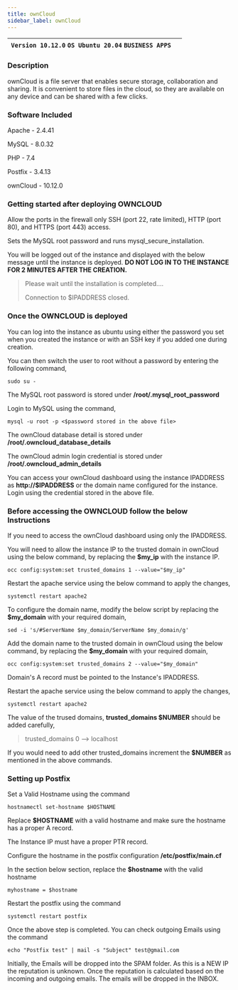 ```yaml
---
title: ownCloud
sidebar_label: ownCloud
---
```


|**`Version 10.12.0` `OS Ubuntu 20.04` `BUSINESS APPS`**|  |
|-------------------------------------------------------|--|

### Description

ownCloud is a file server that enables secure storage, collaboration and sharing. It is convenient to store files in the cloud, so they are available on any device and can be shared with a few clicks.

### Software Included

Apache - 2.4.41

MySQL - 8.0.32

PHP - 7.4

Postfix - 3.4.13

ownCloud - 10.12.0

### Getting started after deploying OWNCLOUD

 Allow the ports in the firewall only SSH (port 22, rate limited), HTTP (port 80), and HTTPS (port 443) access.

 Sets the MySQL root password and runs mysql_secure_installation.

 You will be logged out of the instance and displayed with the below message until the instance is deployed. **DO NOT LOG IN TO THE INSTANCE FOR 2 MINUTES AFTER THE CREATION.**
> Please wait until the installation is completed.... 
>
> Connection to $IPADDRESS closed.

### Once the OWNCLOUD is deployed

 You can log into the instance as ubuntu using either the password you set when you created the instance or with an SSH key if you added one during creation.

You can then switch the user to root without a password by entering the following command,
~~~
sudo su -
~~~

 The MySQL root password is stored under **/root/.mysql_root_password**

 Login to MySQL using the command,
 ~~~
 mysql -u root -p <$password stored in the above file>
 ~~~

 The ownCloud database detail is stored under **/root/.owncloud_database_details**

 The ownCloud admin login credential is stored under **/root/.owncloud_admin_details**

 You can access your ownCloud dashboard using the instance IPADDRESS as **http://$IPADDRESS** or the domain name configured for the instance. Login using the credential stored in the above file.

### Before accessing the OWNCLOUD follow the below Instructions

If you need to access the ownCloud dashboard using only the IPADDRESS. 

You will need to allow the instance IP to the trusted domain in ownCloud using the below command, by replacing the **$my_ip** with the instance IP.
~~~
occ config:system:set trusted_domains 1 --value="$my_ip"
~~~

Restart the apache service using the below command to apply the changes,
~~~
systemctl restart apache2
~~~

To configure the domain name, modify the below script by replacing the **$my_domain** with your required domain,
~~~
sed -i 's/#ServerName $my_domain/ServerName $my_domain/g'
~~~

Add the domain name to the trusted domain in ownCloud using the below command, by replacing the **$my_domain** with your required domain,
~~~
occ config:system:set trusted_domains 2 --value="$my_domain"
~~~

 Domain's A record must be pointed to the Instance's IPADDRESS.

Restart the apache service using the below command to apply the changes,
~~~
systemctl restart apache2
~~~

The value of the trused domains, **trusted_domains $NUMBER** should be added carefully,

> trusted_domains 0 --> localhost

If you would need to add other trusted_domains increment the **$NUMBER** as mentioned in the above commands.

### Setting up Postfix

 Set a Valid Hostname using the command 
 ~~~
 hostnamectl set-hostname $HOSTNAME
 ~~~
 
 Replace **$HOSTNAME** with a valid hostname and make sure the hostname has a proper A record.

 The Instance IP must have a proper PTR record.

 Configure the hostname in the postfix configuration **/etc/postfix/main.cf**

In the section below section, replace the **$hostname** with the valid hostname
~~~
myhostname = $hostname
~~~

 Restart the postfix using the command
~~~
systemctl restart postfix
~~~

 Once the above step is completed. You can check outgoing Emails using the command
~~~
echo "Postfix test" | mail -s "Subject" test@gmail.com
~~~

Initially, the Emails will be dropped into the SPAM folder. As this is a NEW IP the reputation is unknown. Once the reputation is calculated based on the incoming and outgoing emails. The emails will be dropped in the INBOX.


